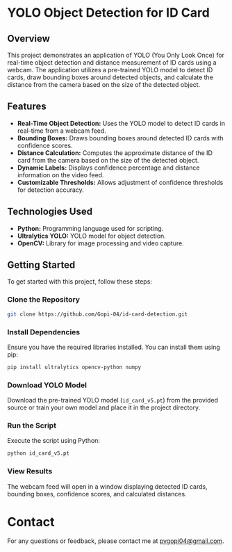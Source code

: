 # YOLO Object Detection for ID Card

## Overview

This project demonstrates an application of YOLO (You Only Look Once) for real-time object detection and distance measurement of ID cards using a webcam. The application utilizes a pre-trained YOLO model to detect ID cards, draw bounding boxes around detected objects, and calculate the distance from the camera based on the size of the detected object.

## Features

- **Real-Time Object Detection:** Uses the YOLO model to detect ID cards in real-time from a webcam feed.
- **Bounding Boxes:** Draws bounding boxes around detected ID cards with confidence scores.
- **Distance Calculation:** Computes the approximate distance of the ID card from the camera based on the size of the detected object.
- **Dynamic Labels:** Displays confidence percentage and distance information on the video feed.
- **Customizable Thresholds:** Allows adjustment of confidence thresholds for detection accuracy.

## Technologies Used

- **Python:** Programming language used for scripting.
- **Ultralytics YOLO:** YOLO model for object detection.
- **OpenCV:** Library for image processing and video capture.

## Getting Started

To get started with this project, follow these steps:

### Clone the Repository

```bash
git clone https://github.com/Gopi-04/id-card-detection.git
```

### Install Dependencies

Ensure you have the required libraries installed. You can install them using pip:

```bash
pip install ultralytics opencv-python numpy
```

### Download YOLO Model

Download the pre-trained YOLO model (`id_card_v5.pt`) from the provided source or train your own model and place it in the project directory.

### Run the Script

Execute the script using Python:

```bash
python id_card_v5.pt
```

### View Results

The webcam feed will open in a window displaying detected ID cards, bounding boxes, confidence scores, and calculated distances.

# Contact

For any questions or feedback, please contact me at [pvgopi04@gmail.com](mailto:pvgopi04@gmail.com).
